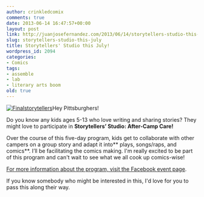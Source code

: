 ```yaml
---
author: crinkledcomix
comments: true
date: 2013-06-14 16:47:57+00:00
layout: post
link: http://juanjosefernandez.com/2013/06/14/storytellers-studio-this-july/
slug: storytellers-studio-this-july
title: Storytellers' Studio this July!
wordpress_id: 2094
categories:
- Comics
tags:
- assemble
- lab
- literary arts boom
old: true
---
```


[![Finalstorytellers](http://fernandezjuanjose.files.wordpress.com/2013/06/finalstorytellers.gif?w=590)](http://fernandezjuanjose.files.wordpress.com/2013/06/finalstorytellers.gif)Hey Pittsburghers!

Do you know any kids ages 5-13 who love writing and sharing stories? They might love to participate in **Storytellers’ Studio: After-Camp Care!**

Over the course of this five-day program, kids get to collaborate with other campers on a group story and adapt it into** plays, songs/raps, and comics**. I’ll be facilitating the comics making. I'm really excited to be part of this program and can't wait to see what we all cook up comics-wise!

[For more information about the program, visit the Facebook event page](https://www.facebook.com/events/544484665616031/?notif_t=plan_user_invited).

If you know somebody who might be interested in this, I'd love for you to pass this along their way.
